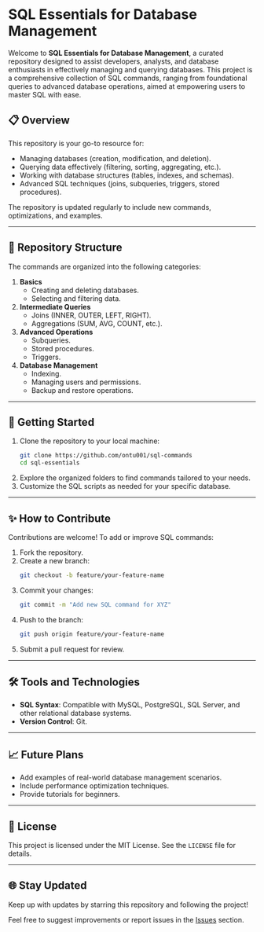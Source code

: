 # SQL Essentials for Database Management  

Welcome to **SQL Essentials for Database Management**, a curated repository designed to assist developers, analysts, and database enthusiasts in effectively managing and querying databases. This project is a comprehensive collection of SQL commands, ranging from foundational queries to advanced database operations, aimed at empowering users to master SQL with ease.  

## 📋 Overview  
This repository is your go-to resource for:  
- Managing databases (creation, modification, and deletion).  
- Querying data effectively (filtering, sorting, aggregating, etc.).  
- Working with database structures (tables, indexes, and schemas).  
- Advanced SQL techniques (joins, subqueries, triggers, stored procedures).  

The repository is updated regularly to include new commands, optimizations, and examples.  

---

## 📂 Repository Structure  
The commands are organized into the following categories:  
1. **Basics**  
   - Creating and deleting databases.  
   - Selecting and filtering data.  
2. **Intermediate Queries**  
   - Joins (INNER, OUTER, LEFT, RIGHT).  
   - Aggregations (SUM, AVG, COUNT, etc.).  
3. **Advanced Operations**  
   - Subqueries.  
   - Stored procedures.  
   - Triggers.  
4. **Database Management**  
   - Indexing.  
   - Managing users and permissions.  
   - Backup and restore operations.  

---

## 🚀 Getting Started  
1. Clone the repository to your local machine:  
   ```bash  
   git clone https://github.com/ontu001/sql-commands  
   cd sql-essentials  
   ```  
2. Explore the organized folders to find commands tailored to your needs.  
3. Customize the SQL scripts as needed for your specific database.  

---

## ✨ How to Contribute  
Contributions are welcome! To add or improve SQL commands:  
1. Fork the repository.  
2. Create a new branch:  
   ```bash  
   git checkout -b feature/your-feature-name  
   ```  
3. Commit your changes:  
   ```bash  
   git commit -m "Add new SQL command for XYZ"  
   ```  
4. Push to the branch:  
   ```bash  
   git push origin feature/your-feature-name  
   ```  
5. Submit a pull request for review.  

---

## 🛠️ Tools and Technologies  
- **SQL Syntax**: Compatible with MySQL, PostgreSQL, SQL Server, and other relational database systems.  
- **Version Control**: Git.  

---

## 📈 Future Plans  
- Add examples of real-world database management scenarios.  
- Include performance optimization techniques.  
- Provide tutorials for beginners.  

---

## 📝 License  
This project is licensed under the MIT License. See the `LICENSE` file for details.  

---

## 🌐 Stay Updated  
Keep up with updates by starring this repository and following the project!  

Feel free to suggest improvements or report issues in the [Issues](https://github.com/ontu001/sql-commands) section.  
